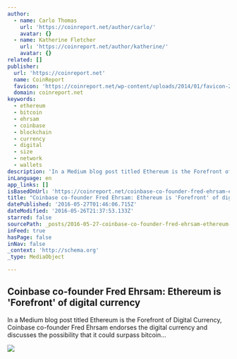 ```yaml
---
author:
  - name: Carlo Thomas
    url: 'https://coinreport.net/author/carlo/'
    avatar: {}
  - name: Katherine Fletcher
    url: 'https://coinreport.net/author/katherine/'
    avatar: {}
related: []
publisher:
  url: 'https://coinreport.net'
  name: CoinReport
  favicon: 'https://coinreport.net/wp-content/uploads/2014/01/favicon-2.ico'
  domain: coinreport.net
keywords:
  - ethereum
  - bitcoin
  - ehrsam
  - coinbase
  - blockchain
  - currency
  - digital
  - size
  - network
  - wallets
description: 'In a Medium blog post titled Ethereum is the Forefront of Digital Currency, Coinbase co-founder Fred Ehrsam endorses the digital currency and discusses the possibility that it could surpass bitcoin...'
inLanguage: en
app_links: []
isBasedOnUrl: 'https://coinreport.net/coinbase-co-founder-fred-ehrsam-ethereum-forefront-digital-currency/'
title: "Coinbase co-founder Fred Ehrsam: Ethereum is 'Forefront' of digital currency"
datePublished: '2016-05-27T01:46:06.715Z'
dateModified: '2016-05-26T21:37:53.133Z'
starred: false
sourcePath: _posts/2016-05-27-coinbase-co-founder-fred-ehrsam-ethereum-is-forefront-of.md
inFeed: true
hasPage: false
inNav: false
_context: 'http://schema.org'
_type: MediaObject

---
```

<article style=""><h1>Coinbase co-founder Fred Ehrsam: Ethereum is 'Forefront' of digital currency</h1><p>In a Medium blog post titled Ethereum is the Forefront of Digital Currency, Coinbase co-founder Fred Ehrsam endorses the digital currency and discusses the possibility that it could surpass bitcoin...</p><img src="https://coinreport.net/wp-content/uploads/2015/08/Ethereum-150x150.png" /></article>